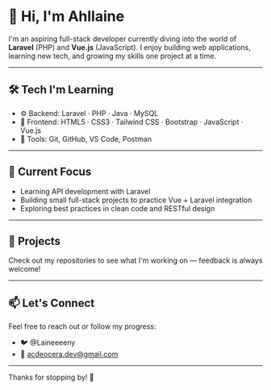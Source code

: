 # 👋 Hi, I'm Ahllaine

I'm an aspiring full-stack developer currently diving into the world of **Laravel** (PHP) and **Vue.js** (JavaScript). I enjoy building web applications, learning new tech, and growing my skills one project at a time.

---

## 🛠️ Tech I'm Learning

- ⚙️ Backend: Laravel · PHP · Java · MySQL
- 🎨 Frontend: HTML5 · CSS3 · Tailwind CSS · Bootstrap · JavaScript · Vue.js
- 🧰 Tools: Git, GitHub, VS Code, Postman

---

## 📌 Current Focus

- Learning API development with Laravel
- Building small full-stack projects to practice Vue + Laravel integration
- Exploring best practices in clean code and RESTful design

---

## 📂 Projects

Check out my repositories to see what I'm working on — feedback is always welcome!

---

## 📫 Let's Connect

Feel free to reach out or follow my progress:

- 🐦 @Laineeeeny
- 📧 acdeocera.dev@gmail.com

---

Thanks for stopping by! 🚀


<!--
**Tianny-Dev/Tianny-Dev** is a ✨ _special_ ✨ repository because its `README.md` (this file) appears on your GitHub profile.

Here are some ideas to get you started:

- 🔭 I’m currently working on ...
- 🌱 I’m currently learning ...
- 👯 I’m looking to collaborate on ...
- 🤔 I’m looking for help with ...
- 💬 Ask me about ...
- 📫 How to reach me: ...
- 😄 Pronouns: ...
- ⚡ Fun fact: ...
-->
